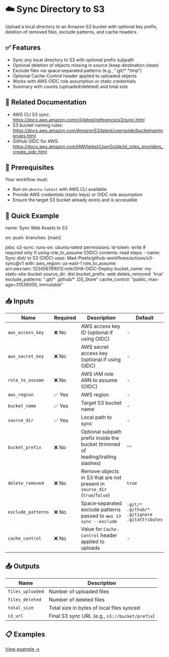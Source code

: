# ☁️ Sync Directory to S3
Upload a local directory to an Amazon S3 bucket with optional key prefix, deletion of removed files, exclude patterns, and cache headers.

## ✅ Features
- Sync any local directory to S3 with optional prefix subpath
- Optional deletion of objects missing in source (keep destination clean)
- Exclude files via space‑separated patterns (e.g., ".git/* *.tmp")
- Optional Cache-Control header applied to uploaded objects
- Works with AWS OIDC role assumption or static credentials
- Summary with counts (uploaded/deleted) and total size

## 📖 Related Documentation
- AWS CLI S3 sync: https://docs.aws.amazon.com/cli/latest/reference/s3/sync.html
- S3 bucket naming rules: https://docs.aws.amazon.com/AmazonS3/latest/userguide/bucketnamingrules.html
- GitHub OIDC for AWS: https://docs.aws.amazon.com/IAM/latest/UserGuide/id_roles_providers_create_oidc.html

## 🚀 Prerequisites
Your workflow must:
- Run on `ubuntu-latest` with AWS CLI available
- Provide AWS credentials (static keys) or OIDC role assumption
- Ensure the target S3 bucket already exists and is accessible

## 🔧 Quick Example
name: Sync Web Assets to S3

on:
  push:
    branches: [main]

jobs:
  s3-sync:
    runs-on: ubuntu-latest
    permissions:
      id-token: write      # required only if using role_to_assume (OIDC)
      contents: read
    steps:
      - name: Sync dist/ to S3 (OIDC)
        uses: Mad-Pixels/github-workflows/actions/s3-sync@v1
        with:
          aws_region: us-east-1
          role_to_assume: arn:aws:iam::123456789012:role/GHA-OIDC-Deploy
          bucket_name: my-static-site-bucket
          source_dir: dist
          bucket_prefix: web
          delete_removed: 'true'
          exclude_patterns: ".git/* .github/* .DS_Store"
          cache_control: "public, max-age=31536000, immutable"

## 📥 Inputs
| **Name**           | **Required** | **Description**                                                                                  | **Default**                                |
|--------------------|--------------|--------------------------------------------------------------------------------------------------|--------------------------------------------|
| `aws_access_key`   | ❌ No        | AWS access key ID (optional if using OIDC)                                                       | -                                          |
| `aws_secret_key`   | ❌ No        | AWS secret access key (optional if using OIDC)                                                   | -                                          |
| `role_to_assume`   | ❌ No        | AWS IAM role ARN to assume (OIDC)                                                                | -                                          |
| `aws_region`       | ✅ Yes       | AWS region                                                                                        | -                                          |
| `bucket_name`      | ✅ Yes       | Target S3 bucket name                                                                             | -                                          |
| `source_dir`       | ✅ Yes       | Local path to sync                                                                                | -                                          |
| `bucket_prefix`    | ❌ No        | Optional subpath prefix inside the bucket (trimmed of leading/trailing slashes)                  | `""`                                       |
| `delete_removed`   | ❌ No        | Remove objects in S3 that are not present in `source_dir` (`true`/`false`)                       | `true`                                     |
| `exclude_patterns` | ❌ No        | Space‑separated exclude patterns passed to `aws s3 sync --exclude`                               | `.git/* .github/* .gitignore .gitattributes` |
| `cache_control`    | ❌ No        | Value for `Cache-Control` header applied to uploads                                              | -                                          |

## 📤 Outputs
| **Name**          | **Description**                          |
|-------------------|------------------------------------------|
| `files_uploaded`  | Number of uploaded files                 |
| `files_deleted`   | Number of deleted files                  |
| `total_size`      | Total size in bytes of local files synced |
| `s3_url`          | Final S3 sync URL (e.g., `s3://bucket/prefix`) |

## 📋 Examples
[View example →](./examples/base.yml)
